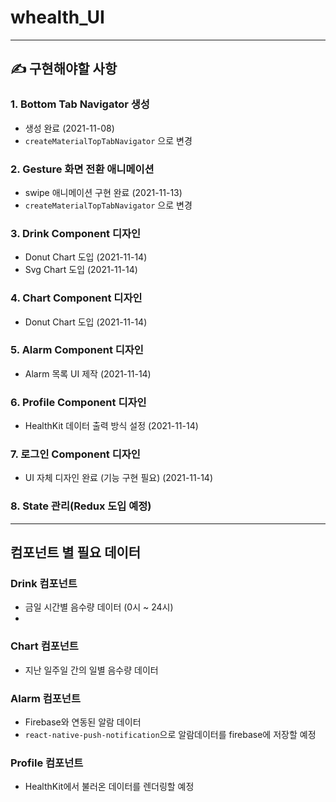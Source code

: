 # whealth_UI
---
## ✍️ 구현해야할 사항
### 1. Bottom Tab Navigator 생성
  - 생성 완료 (2021-11-08)
  - `createMaterialTopTabNavigator` 으로 변경 
### 2. Gesture 화면 전환 애니메이션
  - swipe 애니메이션 구현 완료 (2021-11-13)
  - `createMaterialTopTabNavigator` 으로 변경 
### 3. Drink Component 디자인
- Donut Chart 도입 (2021-11-14)
- Svg Chart 도입 (2021-11-14)
### 4. Chart Component 디자인
- Donut Chart 도입 (2021-11-14)
### 5. Alarm Component 디자인
- Alarm 목록 UI 제작 (2021-11-14)
### 6. Profile Component 디자인
- HealthKit 데이터 출력 방식 설정 (2021-11-14)
### 7. 로그인 Component 디자인
- UI 자체 디자인 완료 (기능 구현 필요) (2021-11-14)
### 8. State 관리(Redux 도입 예정)

---
## 컴포넌트 별 필요 데이터

### Drink 컴포넌트
- 금일 시간별 음수량 데이터 (0시 ~ 24시)
- 
### Chart 컴포넌트
- 지난 일주일 간의 일별 음수량 데이터
### Alarm 컴포넌트
- Firebase와 연동된 알람 데이터
- `react-native-push-notification`으로 알람데이터를 firebase에 저장할 예정
### Profile 컴포넌트
- HealthKit에서 불러온 데이터를 렌더링할 예정
